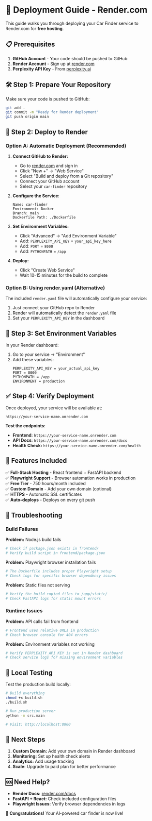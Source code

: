 # 🚀 Deployment Guide - Render.com

This guide walks you through deploying your Car Finder service to Render.com for **free hosting**.

## 📋 Prerequisites

1. **GitHub Account** - Your code should be pushed to GitHub
2. **Render Account** - Sign up at [render.com](https://render.com)
3. **Perplexity API Key** - From [perplexity.ai](https://www.perplexity.ai/)

## 🛠️ Step 1: Prepare Your Repository

Make sure your code is pushed to GitHub:

```bash
git add .
git commit -m "Ready for Render deployment"
git push origin main
```

## 🎯 Step 2: Deploy to Render

### Option A: Automatic Deployment (Recommended)

1. **Connect GitHub to Render:**
   - Go to [render.com](https://render.com) and sign in
   - Click "New +" → "Web Service"
   - Select "Build and deploy from a Git repository"
   - Connect your GitHub account
   - Select your `car-finder` repository

2. **Configure the Service:**
   ```
   Name: car-finder
   Environment: Docker
   Branch: main
   Dockerfile Path: ./Dockerfile
   ```

3. **Set Environment Variables:**
   - Click "Advanced" → "Add Environment Variable"
   - Add: `PERPLEXITY_API_KEY` = `your_api_key_here`
   - Add: `PORT` = `8000`
   - Add: `PYTHONPATH` = `/app`

4. **Deploy:**
   - Click "Create Web Service"
   - Wait 10-15 minutes for the build to complete

### Option B: Using render.yaml (Alternative)

The included `render.yaml` file will automatically configure your service:

1. Just connect your GitHub repo to Render
2. Render will automatically detect the `render.yaml` file
3. Set your `PERPLEXITY_API_KEY` in the dashboard

## 🔧 Step 3: Set Environment Variables

In your Render dashboard:

1. Go to your service → "Environment"
2. Add these variables:
   ```
   PERPLEXITY_API_KEY = your_actual_api_key
   PORT = 8000
   PYTHONPATH = /app
   ENVIRONMENT = production
   ```

## ✅ Step 4: Verify Deployment

Once deployed, your service will be available at:
```
https://your-service-name.onrender.com
```

**Test the endpoints:**
- **Frontend:** `https://your-service-name.onrender.com`
- **API Docs:** `https://your-service-name.onrender.com/docs`
- **Health Check:** `https://your-service-name.onrender.com/health`

## 🎨 Features Included

✅ **Full-Stack Hosting** - React frontend + FastAPI backend  
✅ **Playwright Support** - Browser automation works in production  
✅ **Free Tier** - 750 hours/month included  
✅ **Custom Domain** - Add your own domain (optional)  
✅ **HTTPS** - Automatic SSL certificates  
✅ **Auto-deploys** - Deploys on every git push  

## 🐛 Troubleshooting

### Build Failures

**Problem:** Node.js build fails
```bash
# Check if package.json exists in frontend/
# Verify build script in frontend/package.json
```

**Problem:** Playwright browser installation fails
```bash
# The Dockerfile includes proper Playwright setup
# Check logs for specific browser dependency issues
```

**Problem:** Static files not serving
```bash
# Verify the build copied files to /app/static/
# Check FastAPI logs for static mount errors
```

### Runtime Issues

**Problem:** API calls fail from frontend
```bash
# Frontend uses relative URLs in production
# Check browser console for 404 errors
```

**Problem:** Environment variables not working
```bash
# Verify PERPLEXITY_API_KEY is set in Render dashboard
# Check service logs for missing environment variables
```

## 📱 Local Testing

Test the production build locally:

```bash
# Build everything
chmod +x build.sh
./build.sh

# Run production server
python -m src.main

# Visit: http://localhost:8000
```

## 🎯 Next Steps

1. **Custom Domain:** Add your own domain in Render dashboard
2. **Monitoring:** Set up health check alerts
3. **Analytics:** Add usage tracking
4. **Scale:** Upgrade to paid plan for better performance

## 🆘 Need Help?

- **Render Docs:** [render.com/docs](https://render.com/docs)
- **FastAPI + React:** Check included configuration files
- **Playwright Issues:** Verify browser dependencies in logs

🎉 **Congratulations!** Your AI-powered car finder is now live! 
